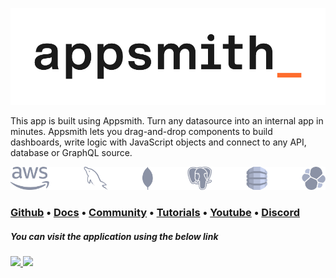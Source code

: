 ![](https://raw.githubusercontent.com/appsmithorg/appsmith/release/static/appsmith_logo_primary.png)

This app is built using Appsmith. Turn any datasource into an internal app in minutes. Appsmith lets you drag-and-drop components to build dashboards, write logic with JavaScript objects and connect to any API, database or GraphQL source.

![](https://raw.githubusercontent.com/appsmithorg/appsmith/release/static/images/integrations.png)

### [Github](https://github.com/appsmithorg/appsmith) • [Docs](https://docs.appsmith.com/?utm_source=github&utm_medium=social&utm_content=appsmith_docs&utm_campaign=null&utm_term=appsmith_docs) • [Community](https://community.appsmith.com/) • [Tutorials](https://github.com/appsmithorg/appsmith/tree/update/readme#tutorials) • [Youtube](https://www.youtube.com/appsmith) • [Discord](https://discord.gg/rBTTVJp)

##### You can visit the application using the below link

###### [![](https://assets.appsmith.com/git-sync/Buttons.svg) ](https://release-ee.appsmith.com/applications/d2640fee-aaf0-4df8-a927-af1160f930e9/pages/91b4bb81-d55e-4250-9d52-269407abd20c) [![](https://assets.appsmith.com/git-sync/Buttons2.svg)](https://release-ee.appsmith.com/applications/d2640fee-aaf0-4df8-a927-af1160f930e9/pages/91b4bb81-d55e-4250-9d52-269407abd20c/edit)
